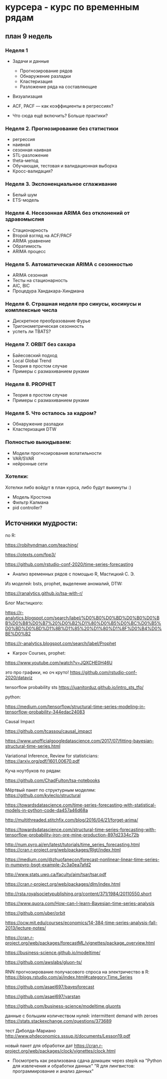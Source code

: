 # курсера - курс по временным рядам

## план 9 недель

### Неделя 1

* Задачи и данные

    * Прогнозирование рядов
    * Обнаружение разладки
    * Кластеризация
    * Разложение ряда на составляющие

* Визуализация
* ACF, PACF — как коэффициенты в регрессиях?   
* Что сюда ещё включить? Больше практики? 

### Неделя 2. Прогнозирование без статистики
* регрессия
* наивная
* сезонная наивная
* STL-разложение
* theta-метод
* Обучающая, тестовая и валидационная выборка
* Кросс-валидация?

### Неделя 3. Экспоненциальное сглаживание

* Белый шум
* ETS-модель

### Неделя 4. Несезонная ARIMA без отклонений от здравомыслия

* Стационарность 
* Второй взгляд на ACF/PACF
* ARIMA уравнение
* Обратимость
* ARIMA процесс
### Неделя 5. Автоматическая ARIMA с сезонностью

* ARIMA сезонная 
* Тесты на стационарность
* AIC, BIC
* Процедура Хандакара-Хиндмана
### Неделя 6. Страшная неделя про синусы, косинусы и комплексные числа

* Дискретное преобразование Фурье
* Тригонометрическая сезонность
* успеть ли TBATS?
### Неделя 7. ORBIT без сахара

* Байесовский подход
* Local Global Trend 
* Теория в простом случае
* Примеры с размахиванием руками
### Неделя 8. PROPHET

* Теория в простом случае
* Примеры с размахиванием руками
### Неделя 5. Что осталось за кадром?

* Обнаружение разладки
* Кластеризация DTW


### Полностью выкидываем:

* Модели прогнозирования волатильности
* VAR/SVAR
* нейронные сети

### Хотелки:

Хотелки либо войдут в план курса, либо будут выкинуты :)

* Модель Кростона
* Фильтр Калмана
* pid controller?


## Источники мудрости:


по R:

https://robjhyndman.com/teaching/

https://otexts.com/fpp3/

https://github.com/rstudio-conf-2020/time-series-forecasting

* Анализ временных рядов с помощью R, Мастицкий С. Э.

Из моделей: bsts, prophet, выделение аномалий, DTW:

https://ranalytics.github.io/tsa-with-r/


Блог Мастицкого:

https://r-analytics.blogspot.com/search/label/%D0%B0%D0%BD%D0%B0%D0%BB%D0%B8%D0%B7%20%D0%B2%D1%80%D0%B5%D0%BC%D0%B5%D0%BD%D0%BD%D1%8B%D1%85%20%D1%80%D1%8F%D0%B4%D0%BE%D0%B2

https://r-analytics.blogspot.com/search/label/Prophet


* Karpov Courses, prophet:

https://www.youtube.com/watch?v=JQXCHE0H46U


это про графики, но оч круто!
https://github.com/rstudio-conf-2020/dataviz


tensorflow probability sts
https://juanitorduz.github.io/intro_sts_tfp/


python:

https://medium.com/tensorflow/structural-time-series-modeling-in-tensorflow-probability-344edac24083

Causal Impact

https://github.com/tcassou/causal_impact


https://www.unofficialgoogledatascience.com/2017/07/fitting-bayesian-structural-time-series.html




Variational Inference, Review for statisticians:
https://arxiv.org/pdf/1601.00670.pdf


Куча ноутбуков по рядам:

https://github.com/ChadFulton/tsa-notebooks



Мёртвый пакет по структурным моделям:
https://github.com/kyleclo/structural



https://towardsdatascience.com/time-series-forecasting-with-statistical-models-in-python-code-da457a46d68a


http://multithreaded.stitchfix.com/blog/2016/04/21/forget-arima/


https://towardsdatascience.com/structural-time-series-forecasting-with-tensorflow-probability-iron-ore-mine-production-897d2334c72b


http://num.pyro.ai/en/latest/tutorials/time_series_forecasting.html
https://cran.r-project.org/web/packages/Rlgt/index.html


https://medium.com/@zhuofanecon/forecast-nonlinear-linear-time-series-in-numpyro-bsgt-example-2c3a0ea7afd2


http://www.stats.uwo.ca/faculty/aim/tsar/tsar.pdf


https://cran.r-project.org/web/packages/dlm/index.html

http://rsta.royalsocietypublishing.org/content/371/1984/20110550.short

https://www.quora.com/How-can-I-learn-Bayesian-time-series-analysis



https://github.com/uber/orbit



https://ocw.mit.edu/courses/economics/14-384-time-series-analysis-fall-2013/lecture-notes/


https://cran.r-project.org/web/packages/forecastML/vignettes/package_overview.html

https://business-science.github.io/modeltime/


https://github.com/awslabs/gluon-ts/


RNN прогнозирование получасового спроса на электричество в R:
https://blogs.rstudio.com/ai/index.html#category:Time_Series



https://github.com/asael697/bayesforecast

https://github.com/asael697/varstan


https://github.com/business-science/modeltime.gluonts


данные с большим количеством нулей: intermittent demand with zeroes
https://stats.stackexchange.com/questions/373689

тест Диболда-Мариано
http://www.phdeconomics.sssup.it/documents/Lesson19.pdf


новый пакет для обработки дат
https://cran.r-project.org/web/packages/clock/vignettes/clock.html

* Посмотреть как реализована сдача домашек через stepik на
"Python для извлечения и обработки данных"
"R для лингвистов: программирование и анализ данных"